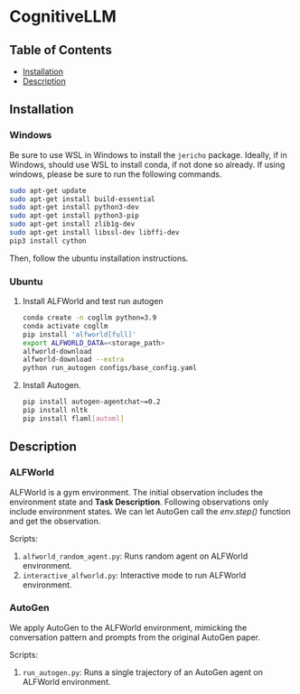 # CognitiveLLM


## Table of Contents

- [Installation](#installation)
- [Description](#description)


## Installation

### Windows
Be sure to use WSL in Windows to install the `jericho` package. Ideally, if in Windows, should use WSL to install conda, if not done so already. If using windows, please be sure to run the following commands.


```sh
sudo apt-get update
sudo apt-get install build-essential
sudo apt-get install python3-dev
sudo apt-get install python3-pip
sudo apt-get install zlib1g-dev
sudo apt-get install libssl-dev libffi-dev
pip3 install cython
```

Then, follow the ubuntu installation instructions.
### Ubuntu
1. Install ALFWorld and test run autogen
    ```sh
    conda create -n cogllm python=3.9
    conda activate cogllm
    pip install 'alfworld[full]'
    export ALFWORLD_DATA=<storage_path>
    alfworld-download
    alfworld-download --extra
    python run_autogen configs/base_config.yaml
    ```

2. Install Autogen.
   ```sh
   pip install autogen-agentchat~=0.2
   pip install nltk
   pip install flaml[automl]
   ```

## Description
### ALFWorld
ALFWorld is a gym environment. The initial observation includes the environment state and **Task Description**. Following observations only include environment states. We can let AutoGen call the *env.step()* function and get the observation.

Scripts:
1. `alfworld_random_agent.py`: Runs random agent on ALFWorld environment.
2. `interactive_alfworld.py`: Interactive mode to run ALFWorld environment.

### AutoGen
We apply AutoGen to the ALFWorld environment, mimicking the conversation pattern and prompts from the original AutoGen paper.

Scripts:
1. `run_autogen.py`: Runs a single trajectory of an AutoGen agent on ALFWorld environment.
